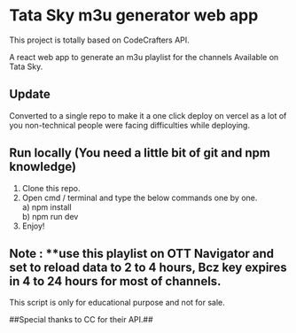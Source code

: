 # Tata Sky m3u generator web app
This project is totally based on CodeCrafters API.

A react web app to generate an m3u playlist for the channels Available on Tata Sky.

## Update
Converted to a single repo to make it a one click deploy on vercel as a lot of you non-technical people were facing difficulties while deploying.

## Run locally (You need a little bit of git and npm knowledge)
1) Clone this repo.
2) Open cmd / terminal and type the below commands one by one.<br>
a) npm install<br>
b) npm run dev
3) Enjoy!

## Note : **use this playlist on OTT Navigator and set to reload data to 2 to 4 hours, Bcz key expires in 4 to 24 hours for most of channels.           

This script is only for educational purpose and not for sale. 

##Special thanks to CC for their API.##

